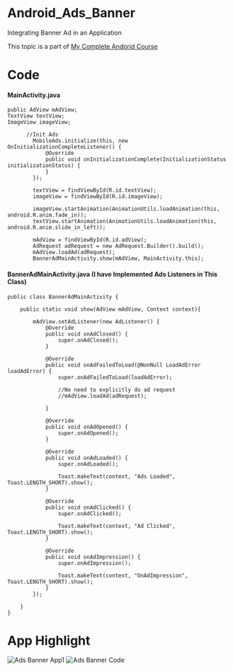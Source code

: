 # Android_Ads_Banner
Integrating Banner Ad in an Application 

This topic is a part of [My Complete Andorid Course](https://github.com/ananddasani/Android_Apps)

# Code

#### MainActivity.java
```
public AdView mAdView;
TextView textView;
ImageView imageView;

      //Init Ads
        MobileAds.initialize(this, new OnInitializationCompleteListener() {
            @Override
            public void onInitializationComplete(InitializationStatus initializationStatus) {
            }
        });
        
        textView = findViewById(R.id.textView);
        imageView = findViewById(R.id.imageView);

        imageView.startAnimation(AnimationUtils.loadAnimation(this, android.R.anim.fade_in));
        textView.startAnimation(AnimationUtils.loadAnimation(this, android.R.anim.slide_in_left));

        mAdView = findViewById(R.id.adView);
        AdRequest adRequest = new AdRequest.Builder().build();
        mAdView.loadAd(adRequest);
        BannerAdMainActivity.show(mAdView, MainActivity.this);
```

#### BannerAdMainActivity.java (I have Implemented Ads Listeners in This Class)
```
public class BannerAdMainActivity {

    public static void show(AdView mAdView, Context context){

        mAdView.setAdListener(new AdListener() {
            @Override
            public void onAdClosed() {
                super.onAdClosed();
            }

            @Override
            public void onAdFailedToLoad(@NonNull LoadAdError loadAdError) {
                super.onAdFailedToLoad(loadAdError);

                //No need to explicitly do ad request
                //mAdView.loadAd(adRequest);

            }

            @Override
            public void onAdOpened() {
                super.onAdOpened();
            }

            @Override
            public void onAdLoaded() {
                super.onAdLoaded();

                Toast.makeText(context, "Ads Loaded", Toast.LENGTH_SHORT).show();
            }

            @Override
            public void onAdClicked() {
                super.onAdClicked();

                Toast.makeText(context, "Ad Clicked", Toast.LENGTH_SHORT).show();
            }

            @Override
            public void onAdImpression() {
                super.onAdImpression();

                Toast.makeText(context, "OnAdImpression", Toast.LENGTH_SHORT).show();
            }
        });

    }
}
```

# App Highlight

![Ads Banner App1](https://user-images.githubusercontent.com/74413402/192094269-ce8347d8-303c-4bc7-961c-b9091f32391b.png)
![Ads Banner Code](https://user-images.githubusercontent.com/74413402/192094271-5174ffaf-0c68-4729-a48f-4bf769b41f88.png)

